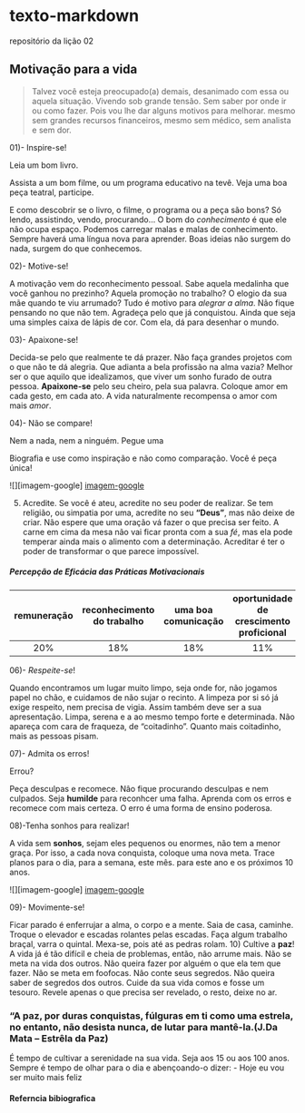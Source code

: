 # texto-markdown
repositório da lição 02

## Motivação para a vida

>Talvez você esteja preocupado(a) demais,
desanimado com essa ou aquela situação.
Vivendo sob grande tensão.
Sem saber por onde ir ou como fazer.
Pois vou lhe dar alguns motivos para melhorar.
mesmo sem grandes recursos financeiros,
mesmo sem médico, sem analista e sem dor.

01)- Inspire-se!

Leia um bom livro.

Assista a um bom filme, ou um programa educativo na tevê.
Veja uma boa peça teatral, participe.

E como descobrir se o livro, o filme, o programa ou a peça são bons?
Só lendo, assistindo, vendo, procurando…
O bom do _conhecimento_ é que ele não ocupa espaço.
Podemos carregar malas e malas de conhecimento.
Sempre haverá uma língua nova para aprender.
Boas ideias não surgem do nada,
surgem do que conhecemos.

02)- Motive-se!

A motivação vem do reconhecimento pessoal.
Sabe aquela medalinha que você ganhou no prezinho?
Aquela promoção no trabalho?
O elogio da sua mãe quando te viu arrumado?
Tudo é motivo para _alegrar a alma_.
Não fique pensando no que não tem.
Agradeça pelo que já conquistou.
Ainda que seja uma simples caixa de lápis de cor.
Com ela, dá para desenhar o mundo.

03)- Apaixone-se!

Decida-se pelo que realmente te dá prazer.
Não faça grandes projetos com o que não te dá alegria.
Que adianta a bela profissão na alma vazia?
Melhor ser o que aquilo que idealizamos,
que viver um sonho furado de outra pessoa.
**Apaixone-se** pelo seu cheiro, pela sua palavra.
Coloque amor em cada gesto, em cada ato.
A vida naturalmente recompensa o amor com mais _amor_.

04)- Não se compare!

Nem a nada, nem a ninguém. Pegue uma

Biografia e use como inspiração e não como comparação. Você é peça única!

![][imagem-google]
[imagem-google](http://1.bp.blogspot.com/-_KWFC9Tt3nk/VdSBA6gTaAI/AAAAAAAAAiA/kgM-7bXYlIQ/s1600/frases-de-motivacao-profissional-9.jpg)

5) Acredite. Se você é ateu, acredite no seu poder de realizar. Se tem religião, ou simpatia por uma, acredite no seu **“Deus”**, mas não deixe de criar. Não espere que uma oração vá fazer o que precisa ser feito. A carne em cima da mesa não vai ficar pronta com a sua _fé_, mas ela pode temperar ainda mais o alimento com a determinação. Acreditar é ter o poder de transformar o que parece impossível.
##### Percepção de Eficácia das Práticas Motivacionais

| remuneração| reconhecimento do trabalho| uma boa comunicação| oportunidade de crescimento proficional|estabilidade no emprego|beneficios sociais|liberdade de decisões|outros|
|:-:|:-:|:-:|:-:|:-:|:-:|:-:|:-:|
|20%| 18%|18%|11%|8%|6%|3%|16%

06)- _Respeite-se_!

Quando encontramos um lugar muito limpo, seja onde for,
não jogamos papel no chão, e cuidamos de não sujar o recinto.
A limpeza por si só já exige respeito, nem precisa de vigia.
Assim também deve ser a sua apresentação.
Limpa, serena e a ao mesmo tempo forte e determinada.
Não apareça com cara de fraqueza, de “coitadinho”.
Quanto mais coitadinho, mais as pessoas pisam.

07)- Admita os erros!

Errou?

Peça desculpas e recomece.
Nâo fique procurando desculpas e nem culpados.
Seja **humilde** para reconhcer uma falha.
Aprenda com os erros e recomece com mais certeza.
O erro é uma forma de ensino poderosa.

08)-Tenha sonhos para realizar!

A vida sem **sonhos**, sejam eles pequenos ou enormes,
não tem a menor graça.
Por isso, a cada nova conquista, coloque uma nova meta.
Trace planos para o dia, para a semana, este mês.
para este ano e os próximos 10 anos.

![][imagem-google]
[imagem-google](https://static.mundodasmensagens.com/upload/textos/v/o/voce-e-forte-capaz-e-merece-vencer-sorrir-amar-e-ser-muito-feliz-79E5P-cxl.jpg)

09)- Movimente-se!

Ficar parado é enferrujar a alma, o corpo e a mente. Saia de casa, caminhe. Troque o elevador e escadas rolantes pelas escadas. Faça algum trabalho braçal, varra o quintal. Mexa-se, pois até as pedras rolam. 10) Cultive a **paz**! A vida já é tão difícil e cheia de problemas, então, não arrume mais. Não se meta na vida dos outros. Não queira fazer por alguém o que ela tem que fazer. Não se meta em foofocas. Não conte seus segredos. Não queira saber de segredos dos outros. Cuide da sua vida comos e fosse um tesouro. Revele apenas o que precisa ser revelado, o resto, deixe no ar.

### “A paz, por duras conquistas, fúlguras em ti como uma estrela, no entanto, não desista nunca, de lutar para mantê-la.(J.Da Mata – Estrêla da Paz)

É tempo de cultivar a serenidade na sua vida. Seja aos 15 ou aos 100 anos. Sempre é tempo de olhar para o dia e abençoando-o dizer: - Hoje eu vou ser muito mais feliz
#### Referncia bibiografica
[refrencia bibiografia]: https://www.pensador.com/textos_motivacao/

